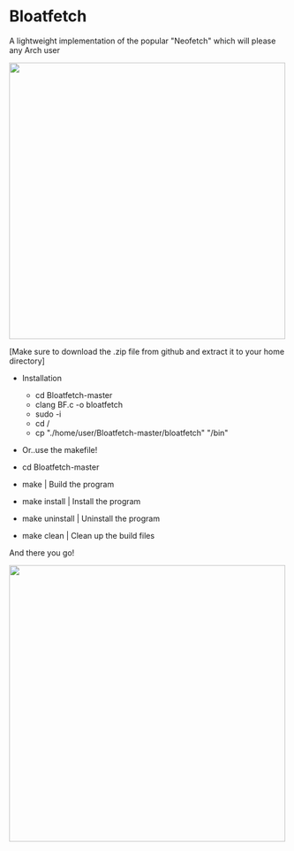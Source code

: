 # Bloatfetch
A lightweight implementation of the popular "Neofetch" which will please any Arch user

<img src="https://i.postimg.cc/LXKrXz87/Bloatfetch.png" width="500" />

[Make sure to download the .zip file from github and extract it to your home directory]
* Installation
  * cd Bloatfetch-master
  * clang BF.c -o bloatfetch
  * sudo -i
  * cd /
  * cp "./home/user/Bloatfetch-master/bloatfetch" "/bin"
  
* Or..use the makefile!
 * cd Bloatfetch-master
 * make | Build the program
 * make install | Install the program
 * make uninstall | Uninstall the program
 * make clean | Clean up the build files
  
  
And there you go!

<img src="https://i.postimg.cc/6QCPPKBn/bloatfetchdisplay.png" width="500" />
  
